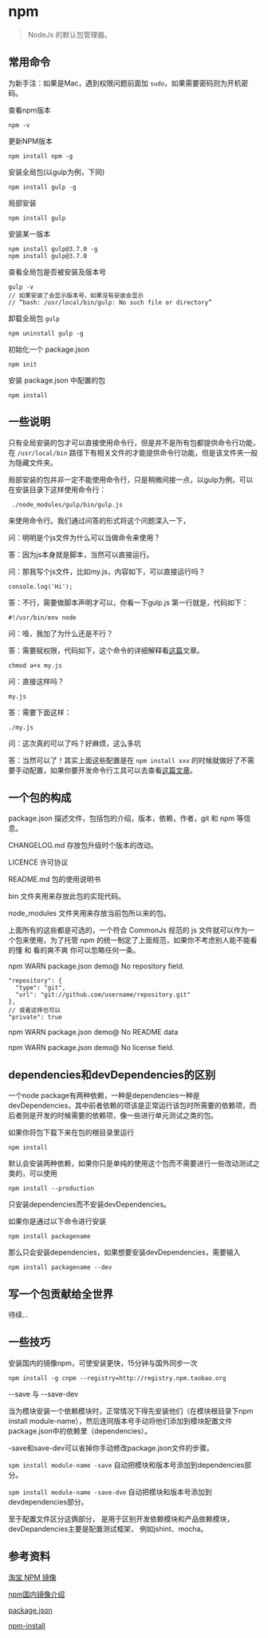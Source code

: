 # npm
 
> NodeJs 的默认包管理器。

## 常用命令

为新手注：如果是Mac，遇到权限问题前面加 `sudo`，如果需要密码则为开机密码。

查看npm版本

    npm -v

更新NPM版本
    
    npm install npm -g

安装全局包(以gulp为例，下同)

    npm install gulp -g

局部安装

    npm install gulp

安装某一版本

    npm install gulp@3.7.0 -g
    npm install gulp@3.7.0

查看全局包是否被安装及版本号
    
    gulp -v
    // 如果安装了会显示版本号，如果没有安装会显示
    // “bash: /usr/local/bin/gulp: No such file or directory”

卸载全局包 `gulp`
 
    npm uninstall gulp -g

初始化一个 package.json 

	npm init

安装 package.json 中配置的包

	npm install

## 一些说明

只有全局安装的包才可以直接使用命令行，但是并不是所有包都提供命令行功能，在 `/usr/local/bin` 路径下有相关文件的才能提供命令行功能，但是该文件夹一般为隐藏文件夹。

局部安装的包并非一定不能使用命令行，只是稍微间接一点，以gulp为例，可以在安装目录下这样使用命令行：

     ./node_modules/gulp/bin/gulp.js

来使用命令行。我们通过问答的形式将这个问题深入一下，

问：明明是个js文件为什么可以当做命令来使用？

答：因为js本身就是脚本，当然可以直接运行。

问：那我写个js文件，比如my.js，内容如下，可以直接运行吗？

    console.log('Hi');

答：不行，需要做脚本声明才可以，你看一下gulp.js 第一行就是，代码如下：
    
    #!/usr/bin/env node
    
问：噎，我加了为什么还是不行？
    
答：需要赋权限，代码如下，这个命令的详细解释看[这篇](http://lucky16.iteye.com/blog/577182)文章。    
    
    chmod a+x my.js
    
问：直接这样吗？
    
    my.js
    
答：需要下面这样：
    
    ./my.js
    
问：这次真的可以了吗？好麻烦，这么多坑
    
答：当然可以了！其实上面这些配置是在 `npm install xxx` 的时候就做好了不需要手动配置，如果你要开发命令行工具可以去查看[这篇文章](http://javascriptplayground.com/blog/2012/08/writing-a-command-line-node-tool/)。

## 一个包的构成

package.json 描述文件，包括包的介绍，版本，依赖，作者，git 和 npm 等信息。

CHANGELOG.md 存放包升级时个版本的改动。

LICENCE 许可协议

README.md 包的使用说明书

bin 文件夹用来存放此包的实现代码。

node_modules 文件夹用来存放当前包所以来的包。

上面所有的这些都是可选的，一个符合 CommonJs 规范的 js 文件就可以作为一个包来使用，为了托管 npm 的统一制定了上面规范，如果你不考虑别人能不能看的懂 和 看的爽不爽 你可以忽略任何一条。

npm WARN package.json demo@ No repository field.

	"repository": {
	  "type": "git",
	  "url": "git://github.com/username/repository.git"
	},
	// 或者这样也可以
	"private": true

npm WARN package.json demo@ No README data

npm WARN package.json demo@ No license field.

## dependencies和devDependencies的区别

一个node package有两种依赖，一种是dependencies一种是devDependencies，其中前者依赖的项该是正常运行该包时所需要的依赖项，而后者则是开发的时候需要的依赖项，像一些进行单元测试之类的包。

如果你将包下载下来在包的根目录里运行

	npm install

默认会安装两种依赖，如果你只是单纯的使用这个包而不需要进行一些改动测试之类的，可以使用

	npm install --production

只安装dependencies而不安装devDependencies。

如果你是通过以下命令进行安装

	npm install packagename

那么只会安装dependencies，如果想要安装devDependencies，需要输入

	npm install packagename --dev 
	
## 写一个包贡献给全世界

待续...

## 一些技巧

安装国内的镜像npm，可使安装更快，15分钟与国外同步一次

    npm install -g cnpm --registry=http://registry.npm.taobao.org

--save 与 --save-dev

当为模块安装一个依赖模块时，正常情况下得先安装他们（在模块根目录下npm install module-name），然后连同版本号手动将他们添加到模块配置文件package.json中的依赖里（dependencies）。

-save和save-dev可以省掉你手动修改package.json文件的步骤。

`spm install module-name -save` 自动把模块和版本号添加到dependencies部分。

`spm install module-name -save-dve` 自动把模块和版本号添加到devdependencies部分。

至于配置文件区分这俩部分， 是用于区别开发依赖模块和产品依赖模块，devDepandencies主要是配置测试框架， 例如jshint、mocha。

## 参考资料

[淘宝 NPM 镜像](http://segmentfault.com/a/1190000000471219)

[npm国内镜像介绍](https://cnodejs.org/topic/4f9904f9407edba21468f31e)

[package.json](https://www.npmjs.org/doc/json.html)

[npm-install](https://www.npmjs.org/doc/cli/npm-install.html)